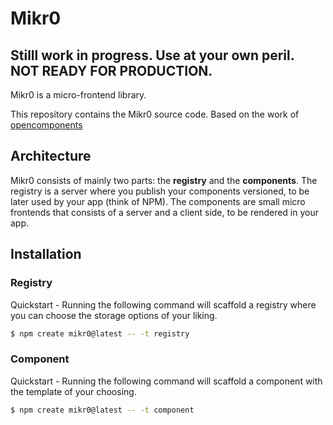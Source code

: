# Mikr0

## Stilll work in progress. Use at your own peril. NOT READY FOR PRODUCTION.

Mikr0 is a micro-frontend library.

This repository contains the Mikr0 source code. Based on the work of [opencomponents](https://github.com/opencomponents/)

## Architecture

Mikr0 consists of mainly two parts: the **registry** and the **components**. The registry is a server where you publish your components versioned, to be later used by your app (think of NPM).
The components are small micro frontends that consists of a server and a client side, to be rendered in your app.

## Installation

### Registry

Quickstart - Running the following command will scaffold a registry where you can choose the storage options of your liking.

```bash
$ npm create mikr0@latest -- -t registry
```

### Component

Quickstart - Running the following command will scaffold a component with the template of your choosing.

```bash
$ npm create mikr0@latest -- -t component
```

